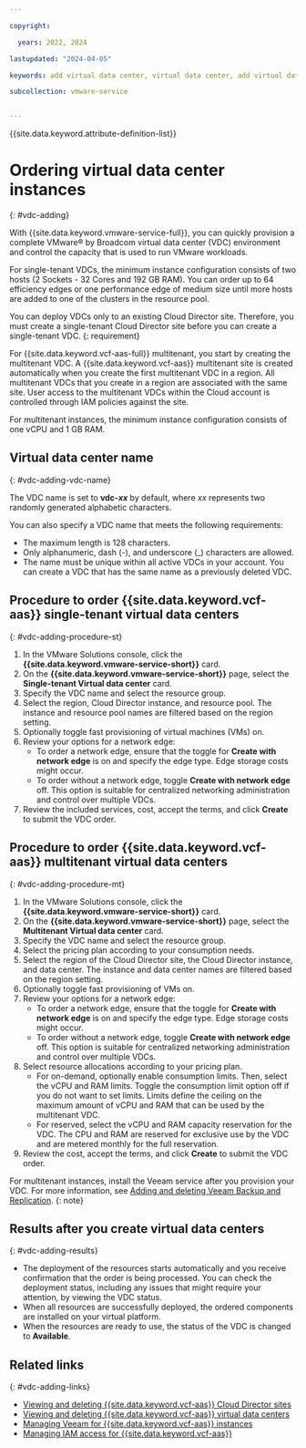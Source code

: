 ```yaml
---

copyright:

  years: 2022, 2024

lastupdated: "2024-04-05"

keywords: add virtual data center, virtual data center, add virtual data center, vdc add

subcollection: vmware-service


---
```


{{site.data.keyword.attribute-definition-list}}

# Ordering virtual data center instances
{: #vdc-adding}

With {{site.data.keyword.vmware-service-full}}, you can quickly provision a complete VMware® by Broadcom virtual data center (VDC) environment and control the capacity that is used to run VMware workloads.

For single-tenant VDCs, the minimum instance configuration consists of two hosts (2 Sockets - 32 Cores and 192 GB RAM). You can order up to 64 efficiency edges or one performance edge of medium size until more hosts are added to one of the clusters in the resource pool.

You can deploy VDCs only to an existing Cloud Director site. Therefore, you must create a single-tenant Cloud Director site before you can create a single-tenant VDC.
{: requirement}

For {{site.data.keyword.vcf-aas-full}} multitenant, you start by creating the multitenant VDC. A {{site.data.keyword.vcf-aas}} multitenant site is created automatically when you create the first multitenant VDC in a region. All multitenant VDCs that you create in a region are associated with the same site. User access to the multitenant VDCs within the Cloud account is controlled through IAM policies against the site. 

For multitenant instances, the minimum instance configuration consists of one vCPU and 1 GB RAM.

## Virtual data center name
{: #vdc-adding-vdc-name}

The VDC name is set to **vdc-_xx_** by default, where _xx_ represents two randomly generated alphabetic characters.

You can also specify a VDC name that meets the following requirements:
* The maximum length is 128 characters.
* Only alphanumeric, dash (-), and underscore (_) characters are allowed.
* The name must be unique within all active VDCs in your account. You can create a VDC that has the same name as a previously deleted VDC.

## Procedure to order {{site.data.keyword.vcf-aas}} single-tenant virtual data centers
{: #vdc-adding-procedure-st}

1. In the VMware Solutions console, click the **{{site.data.keyword.vmware-service-short}}** card.
2. On the **{{site.data.keyword.vmware-service-short}}** page, select the **Single-tenant Virtual data center** card.
3. Specify the VDC name and select the resource group.
5. Select the region, Cloud Director instance, and resource pool. The instance and resource pool names are filtered based on the region setting.
6. Optionally toggle fast provisioning of virtual machines (VMs) on.
7. Review your options for a network edge:
   * To order a network edge, ensure that the toggle for **Create with network edge** is on and specify the edge type. Edge storage costs might occur.
   * To order without a network edge, toggle **Create with network edge** off. This option is suitable for centralized networking administration and control over multiple VDCs.
9. Review the included services, cost, accept the terms, and click **Create** to submit the VDC order.

## Procedure to order {{site.data.keyword.vcf-aas}} multitenant virtual data centers
{: #vdc-adding-procedure-mt}

1. In the VMware Solutions console, click the **{{site.data.keyword.vmware-service-short}}** card.
2. On the **{{site.data.keyword.vmware-service-short}}** page, select the **Multitenant Virtual data center** card.
3. Specify the VDC name and select the resource group.
4. Select the pricing plan according to your consumption needs.
5. Select the region of the Cloud Director site, the Cloud Director instance, and data center. The instance and data center names are filtered based on the region setting.
6. Optionally toggle fast provisioning of VMs on.
7. Review your options for a network edge:
   * To order a network edge, ensure that the toggle for **Create with network edge** is on and specify the edge type. Edge storage costs might occur.
   * To order without a network edge, toggle **Create with network edge** off. This option is suitable for centralized networking administration and control over multiple VDCs.
8. Select resource allocations according to your pricing plan.
   * For on-demand, optionally enable consumption limits. Then, select the vCPU and RAM limits. Toggle the consumption limit option off if you do not want to set limits. Limits define the ceiling on the maximum amount of vCPU and RAM that can be used by the multitenant VDC.
   * For reserved, select the vCPU and RAM capacity reservation for the VDC. The CPU and RAM are reserved for exclusive use by the VDC and are metered monthly for the full reservation.
9. Review the cost, accept the terms, and click **Create** to submit the VDC order.

For multitenant instances, install the Veeam service after you provision your VDC. For more information, see [Adding and deleting Veeam Backup and Replication](/docs/vmware-service?topic=vmware-service-veeam-adding-deleting).
{: note}

## Results after you create virtual data centers
{: #vdc-adding-results}

* The deployment of the resources starts automatically and you receive confirmation that the order is being processed. You can check the deployment status, including any issues that might require your attention, by viewing the VDC status.
* When all resources are successfully deployed, the ordered components are installed on your virtual platform.
* When the resources are ready to use, the status of the VDC is changed to **Available**.

## Related links
{: #vdc-adding-links}

* [Viewing and deleting {{site.data.keyword.vcf-aas}} Cloud Director sites](/docs/vmware-service?topic=vmware-service-tenant-viewing-sites)
* [Viewing and deleting {{site.data.keyword.vcf-aas}} virtual data centers](/docs/vmware-service?topic=vmware-service-tenant-viewing-vdc)
* [Managing Veeam for {{site.data.keyword.vcf-aas}} instances](/docs/vmware-service?topic=vmware-service-tenant-veeam)
* [Managing IAM access for {{site.data.keyword.vcf-aas}}](/docs/vmware-service?topic=vmware-service-vmaas-iam&interface=ui)
